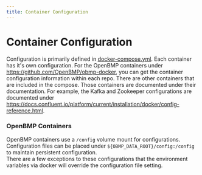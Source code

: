 ```yaml
---
title: Container Configuration
---
```




# Container Configuration



Configuration is primarily defined in [docker-compose.yml](https://github.com/OpenBMP/obmp-docker/blob/main/docker-compose.yml).  Each container has it's own configuration. 
For the OpenBMP containers under https://github.com/OpenBMP/obmp-docker, you can get the container configuration information within each repo.  There are other containers 
that are included in the compose.  Those containers are documented under their documentation.  For example, the Kafka and Zookeeper configurations are documented under
https://docs.confluent.io/platform/current/installation/docker/config-reference.html.   



### OpenBMP Containers

OpenBMP containers use a ```/config``` volume mount for configurations.  Configuration files can be placed 
under ```${OBMP_DATA_ROOT}/config:/config``` to maintain persistent configuration.  
There are a few exceptions to these configurations that the environment variables via docker
will override the configuration file setting. 









